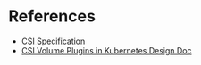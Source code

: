# References

* [CSI Specification](https://github.com/container-storage-interface/spec/blob/master/spec.md)
* [CSI Volume Plugins in Kubernetes Design Doc](https://github.com/kubernetes/community/blob/master/contributors/design-proposals/storage/container-storage-interface.md)